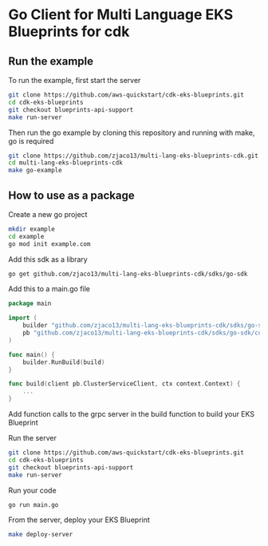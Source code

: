 # Go Client for Multi Language EKS Blueprints for cdk

## Run the example

To run the example, first start the server
```bash
git clone https://github.com/aws-quickstart/cdk-eks-blueprints.git
cd cdk-eks-blueprints
git checkout blueprints-api-support
make run-server
```

Then run the go example by cloning this repository and running with make, go is required
```bash
git clone https://github.com/zjaco13/multi-lang-eks-blueprints-cdk.git
cd multi-lang-eks-blueprints-cdk
make go-example
```

## How to use as a package

Create a new go project
```bash
mkdir example
cd example
go mod init example.com
```

Add this sdk as a library
```bash
go get github.com/zjaco13/multi-lang-eks-blueprints-cdk/sdks/go-sdk
```

Add this to a main.go file
```go
package main

import (
	builder "github.com/zjaco13/multi-lang-eks-blueprints-cdk/sdks/go-sdk"
	pb "github.com/zjaco13/multi-lang-eks-blueprints-cdk/sdks/go-sdk/codegen"
)

func main() {
	builder.RunBuild(build)
}

func build(client pb.ClusterServiceClient, ctx context.Context) {
    ...
}
```

Add function calls to the grpc server in the build function to build your EKS Blueprint

Run the server
```bash
git clone https://github.com/aws-quickstart/cdk-eks-blueprints.git
cd cdk-eks-blueprints
git checkout blueprints-api-support
make run-server
```

Run your code
```bash
go run main.go
```

From the server, deploy your EKS Blueprint
```bash
make deploy-server
```

